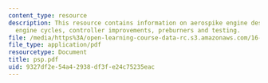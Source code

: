 ```yaml
---
content_type: resource
description: This resource contains information on aerospike engine design, alternative
  engine cycles, controller improvements, preburners and testing.
file: /media/https%3A/open-learning-course-data-rc.s3.amazonaws.com/16-885j-aircraft-systems-engineering-fall-2005/9327df2e54a42938df3fe24c75235eac_psp.pdf
file_type: application/pdf
resourcetype: Document
title: psp.pdf
uid: 9327df2e-54a4-2938-df3f-e24c75235eac
---
```

